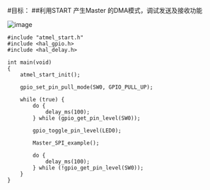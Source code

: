 #目标：
##利用START 产生Master 的DMA模式，调试发送及接收功能

![image](https://github.com/yuchengstudio/SAME54/blob/master/SPI/Master_DMA/picture/master_dma_config.png)

```
#include "atmel_start.h"
#include <hal_gpio.h>
#include <hal_delay.h>

int main(void)
{
	atmel_start_init();

	gpio_set_pin_pull_mode(SW0, GPIO_PULL_UP);

	while (true) {
		do {
			delay_ms(100);
		} while (gpio_get_pin_level(SW0));

		gpio_toggle_pin_level(LED0);
		
		Master_SPI_example();

		do {
			delay_ms(100);
		} while (!gpio_get_pin_level(SW0));
	}
}
```


